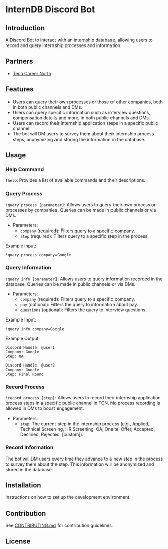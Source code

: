 # InternDB Discord Bot

## Introduction

A Discord Bot to interact with an internship database, allowing users to record and query internship processes and information.

## Partners

- [Tech Career North](https://techcareerchange.vercel.app/)

## Features

- Users can query their own processes or those of other companies, both in both public channels and DMs.
- Users can query specific information such as interview questions, compensation details and more, in both public channels and DMs.
- Users can record their internship application steps in a specific public channel.
- The bot will DM users to survey them about their internship process steps, anonymizing and storing the information in the database.

## Usage

### Help Command

`!help`: Provides a list of available commands and their descriptions.

### Query Process

`!query process [parameter]`: Allows users to query their own process or processes by companies. Queries can be made in public channels or via DMs.
- Parameters:
    - `company` (required): Filters query to a specific company.
    - `step` (required): Filters query to a specific step in the process.

Example Input:

`!query process company=Google`

### Query Information

`!query info [parameter]`: Allows users to query information recorded in the database. Queries can be made in public channels or via DMs.
- Parameters:
    - `company` (required): Filters query to a specific company.
    - `pay` (optional): Filters the query to information about pay.
    - `questions` (optional): Filters the query to interview questions.

Example Input:

`!query info company=Google`

Example Output:

```
Discord Handle: @user1
Company: Google
Step: OA
---
Discord Handle: @user2
Company: Google
Step: Final Round
```

### Record Process

`!record process [step]`: Allows users to record their internship application process steps in a specific public channel in TCN. No process recording is allowed in DMs to boost engagement.
- Parameters:
    - `step`: The current step in the internship process (e.g., Applied, Technical Screening, HR Screening, OA, Onsite, Offer, Accepted, Declined, Rejected, [custom]).

### Record Information

The bot will DM users every time they advance to a new step in the process to survey them about the step. This information will be anonymized and stored in the database.

## Installation

Instructions on how to set up the development environment.

## Contribution

See [CONTRIBUTING.md](CONTRIBUTING.md) for contribution guidelines.

## License
